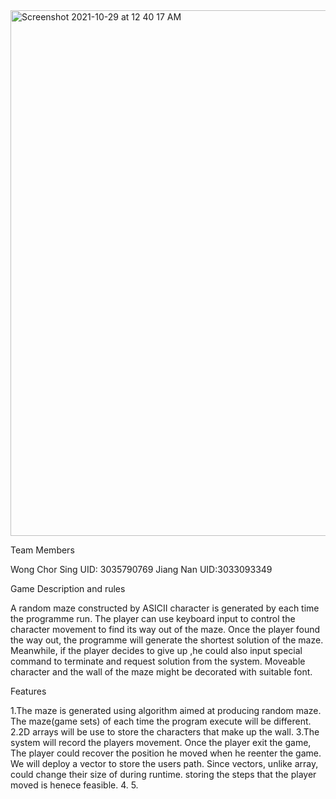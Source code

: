                      
<img width="841" alt="Screenshot 2021-10-29 at 12 40 17 AM" src="https://user-images.githubusercontent.com/91592141/139299139-7c328d0b-f069-4494-88de-fb13915b8de6.png">

 
Team Members

Wong Chor Sing UID: 3035790769 Jiang Nan UID:3033093349

Game Description and rules

A random maze constructed by ASICII character is generated by each time the programme run. The player can use keyboard input to control the character movement to find its way out of the maze. 
Once the player found the way out, the programme will generate the shortest solution of the maze. Meanwhile, if the player decides to give up ,he could also input special command to terminate and request solution from the system.
Moveable character and the wall of the maze might be decorated with suitable font. 

Features

1.The maze is generated using algorithm aimed at producing random maze. The maze(game sets) of each time the program execute will be different.
2.2D arrays will be use to store the characters that make up the wall. 
3.The system will record the players movement. Once the player exit the game, The player could recover the position he moved when he reenter the game. We will deploy a vector to store the users path. Since vectors, unlike array, could change their size of during runtime. storing the steps that the player moved is henece feasible. 
4.
5.
